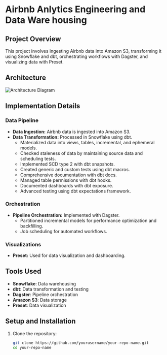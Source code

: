 # Airbnb Anlytics Engineering and Data Ware housing 

## Project Overview
This project involves ingesting Airbnb data into Amazon S3, transforming it using Snowflake and dbt, orchestrating workflows with Dagster, and visualizing data with Preset.

## Architecture
![Architecture Diagram](assets/architecture_diagram.jpg)

## Implementation Details

### Data Pipeline
- **Data Ingestion:** Airbnb data is ingested into Amazon S3.
- **Data Transformation:** Processed in Snowflake using dbt.
  - Materialized data into views, tables, incremental, and ephemeral models.
  - Checked staleness of data by maintaining source data and scheduling tests.
  - Implemented SCD type 2 with dbt snapshots.
  - Created generic and custom tests using dbt macros.
  - Comprehensive documentation with dbt docs.
  - Managed table permissions with dbt hooks.
  - Documented dashboards with dbt exposure.
  - Advanced testing using dbt expectations framework.

### Orchestration
- **Pipeline Orchestration:** Implemented with Dagster.
  - Partitioned incremental models for performance optimization and backfilling.
  - Job scheduling for automated workflows.

### Visualizations
- **Preset:** Used for data visualization and dashboarding.

## Tools Used
- **Snowflake**: Data warehousing
- **dbt**: Data transformation and testing
- **Dagster**: Pipeline orchestration
- **Amazon S3**: Data storage
- **Preset**: Data visualization

## Setup and Installation
1. Clone the repository:
   ```bash
   git clone https://github.com/yourusername/your-repo-name.git
   cd your-repo-name

